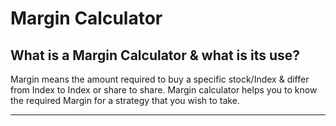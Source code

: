 # Margin Calculator

## What is a Margin Calculator & what is its use?

Margin means the amount required to buy a specific stock/Index & differ from Index to Index or share to share.
Margin calculator
helps you to know the required Margin for a strategy that you wish to take.

---

